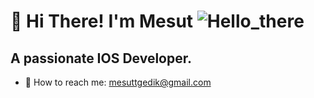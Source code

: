 
  
#                               👋 Hi There! I'm Mesut ![Hello_there](https://github.com/mesutgdk/mesutgdk/assets/112901255/51016b24-5932-4e83-bd3f-f879a33ad449)

##                          A passionate IOS Developer.


- 📡 How to reach me: mesuttgedik@gmail.com


<!--
**mesutgdk/mesutgdk** is a ✨ _special_ ✨ repository because its `README.md` (this file) appears on your GitHub profile.

Here are some ideas to get you started:

- 🔭 I’m currently working on ...
- 🌱 I’m currently learning ...
- 👯 I’m looking to collaborate on ...
- 🤔 I’m looking for help with ...
- 💬 Ask me about ...
- 📫 How to reach me: ...
- 😄 Pronouns: ...
- ⚡ Fun fact: ...
-->
